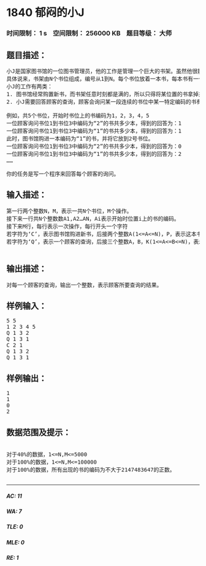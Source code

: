 # 1840 郁闷的小J   
### 时间限制： 1 s&nbsp;&nbsp;&nbsp;&nbsp;空间限制： 256000 KB&nbsp;&nbsp;&nbsp;&nbsp;题目等级： 大师  
## 题目描述：  

<pre>
小J是国家图书馆的一位图书管理员，他的工作是管理一个巨大的书架。虽然他很能吃苦耐劳，但是由于这个书架十分巨大，所以他的工作效率总是很低，以致他面临着被解雇的危险，这也正是他所郁闷的。
具体说来，书架由N个书位组成，编号从1到N。每个书位放着一本书，每本书有一个特定的编码。
小J的工作有两类：
1. 图书馆经常购置新书，而书架任意时刻都是满的，所以只得将某位置的书拿掉并换成新购的书。
2. 小J需要回答顾客的查询，顾客会询问某一段连续的书位中某一特定编码的书有多少本。
 
例如，共5个书位，开始时书位上的书编码为1，2，3，4，5
一位顾客询问书位1到书位3中编码为“2”的书共多少本，得到的回答为：1
一位顾客询问书位1到书位3中编码为“1”的书共多少本，得到的回答为：1
此时，图书馆购进一本编码为“1”的书，并将它放到2号书位。
一位顾客询问书位1到书位3中编码为“2”的书共多少本，得到的回答为：0
一位顾客询问书位1到书位3中编码为“1”的书共多少本，得到的回答为：2
……
 
你的任务是写一个程序来回答每个顾客的询问。
</pre>
  
  
## 输入描述：  

<pre>
第一行两个整数N，M，表示一共N个书位，M个操作。
接下来一行共N个整数数A1,A2…AN，Ai表示开始时位置i上的书的编码。
接下来M行，每行表示一次操作，每行开头一个字符
若字符为‘C’，表示图书馆购进新书，后接两个整数A(1<=A<=N)，P，表示这本书被放在位置A上，以及这本书的编码为P。
若字符为‘Q’，表示一个顾客的查询，后接三个整数A，B，K(1<=A<=B<=N)，表示查询从第A书位到第Ｂ书位（包含Ａ和Ｂ）中编码为Ｋ的书共多少本。
 
</pre>
  
  
## 输出描述：  

<pre>
对每一个顾客的查询，输出一个整数，表示顾客所要查询的结果。
</pre>
  
  
## 样例输入：  

<pre>
5 5
1 2 3 4 5
Q 1 3 2
Q 1 3 1
C 2 1
Q 1 3 2
Q 1 3 1
</pre>
  
  
## 样例输出：  

<pre>
1
1
0
2
</pre>
  
  
## 数据范围及提示：  

<pre>

对于40%的数据，1<=N,M<=5000
对于100%的数据，1<=N,M<=100000
对于100%的数据，所有出现的书的编码为不大于2147483647的正数。

</pre>
  
  
***  

##### AC: 11  
##### WA: 7  
##### TLE: 0  
##### MLE: 0  
##### RE: 1  
